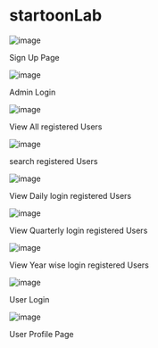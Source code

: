 # startoonLab

![image](https://github.com/user-attachments/assets/90b94beb-a094-4fc3-b606-8b7ff3fff91b)

Sign Up Page

![image](https://github.com/user-attachments/assets/fb9abace-2fc4-46e7-9ec4-d66370c90569)

Admin Login

![image](https://github.com/user-attachments/assets/d8e10e1f-cfe5-4183-8849-819352f5e029)

View All registered Users

![image](https://github.com/user-attachments/assets/84eea78c-43ba-4231-8681-2e5ad340a2e2)

search registered Users

![image](https://github.com/user-attachments/assets/7abd8d7a-0011-4e60-a921-d2fff4ca54ce)

View Daily login  registered Users

![image](https://github.com/user-attachments/assets/97239413-19bf-4a81-83b3-96124fa6a3ca)

View Quarterly login  registered Users

![image](https://github.com/user-attachments/assets/bf11aa96-b927-4959-a8f7-4f7cfb5338f6)

View Year wise login  registered Users

![image](https://github.com/user-attachments/assets/63e90094-a3ef-4530-b002-45192f2bba48)

User Login

![image](https://github.com/user-attachments/assets/e255556e-3238-48e6-9f9e-cc0e91019749)

User Profile Page
